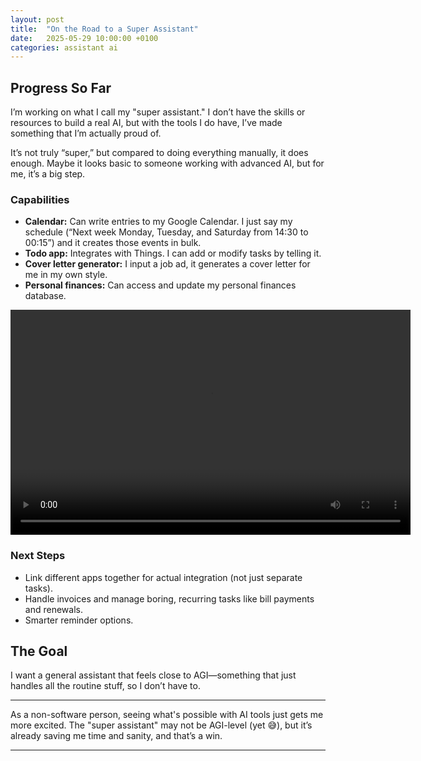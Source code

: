 ```yaml
---
layout: post
title:  "On the Road to a Super Assistant"
date:   2025-05-29 10:00:00 +0100
categories: assistant ai
---
```


## Progress So Far

I’m working on what I call my "super assistant." I don’t have the skills or resources to build a real AI, but with the tools I do have, I’ve made something that I’m actually proud of.

It’s not truly “super,” but compared to doing everything manually, it does enough. Maybe it looks basic to someone working with advanced AI, but for me, it’s a big step.

### Capabilities

- **Calendar:** Can write entries to my Google Calendar. I just say my schedule (“Next week Monday, Tuesday, and Saturday from 14:30 to 00:15”) and it creates those events in bulk.
- **Todo app:** Integrates with Things. I can add or modify tasks by telling it.
- **Cover letter generator:** I input a job ad, it generates a cover letter for me in my own style.
- **Personal finances:** Can access and update my personal finances database.

<video width="640" height="360" controls>
  <source src="/assets/videos/gcalvid_compressed.MP4" type="video/mp4">
  Your browser does not support the video tag.
</video>

### Next Steps

- Link different apps together for actual integration (not just separate tasks).
- Handle invoices and manage boring, recurring tasks like bill payments and renewals.
- Smarter reminder options.

## The Goal

I want a general assistant that feels close to AGI—something that just handles all the routine stuff, so I don’t have to.

---

As a non-software person, seeing what's possible with AI tools just gets me more excited. The "super assistant" may not be AGI-level (yet 😅), but it’s already saving me time and sanity, and that’s a win.

---
